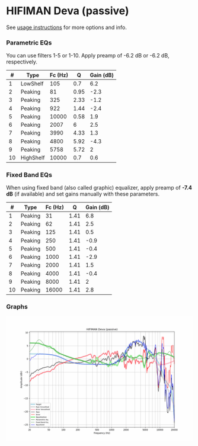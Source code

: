 # HIFIMAN Deva (passive)
See [usage instructions](https://github.com/jaakkopasanen/AutoEq#usage) for more options and info.

### Parametric EQs
You can use filters 1-5 or 1-10. Apply preamp of -6.2 dB or -6.2 dB, respectively.

|   # | Type      |   Fc (Hz) |    Q |   Gain (dB) |
|-----|-----------|-----------|------|-------------|
|   1 | LowShelf  |       105 | 0.7  |         6.2 |
|   2 | Peaking   |        81 | 0.95 |        -2.3 |
|   3 | Peaking   |       325 | 2.33 |        -1.2 |
|   4 | Peaking   |       922 | 1.44 |        -2.4 |
|   5 | Peaking   |     10000 | 0.58 |         1.9 |
|   6 | Peaking   |      2007 | 6    |         2.5 |
|   7 | Peaking   |      3990 | 4.33 |         1.3 |
|   8 | Peaking   |      4800 | 5.92 |        -4.3 |
|   9 | Peaking   |      5758 | 5.72 |         2   |
|  10 | HighShelf |     10000 | 0.7  |         0.6 |

### Fixed Band EQs
When using fixed band (also called graphic) equalizer, apply preamp of **-7.4 dB** (if available) and set gains manually with these parameters.

|   # | Type    |   Fc (Hz) |    Q |   Gain (dB) |
|-----|---------|-----------|------|-------------|
|   1 | Peaking |        31 | 1.41 |         6.8 |
|   2 | Peaking |        62 | 1.41 |         2.5 |
|   3 | Peaking |       125 | 1.41 |         0.5 |
|   4 | Peaking |       250 | 1.41 |        -0.9 |
|   5 | Peaking |       500 | 1.41 |        -0.4 |
|   6 | Peaking |      1000 | 1.41 |        -2.9 |
|   7 | Peaking |      2000 | 1.41 |         1.5 |
|   8 | Peaking |      4000 | 1.41 |        -0.4 |
|   9 | Peaking |      8000 | 1.41 |         2   |
|  10 | Peaking |     16000 | 1.41 |         2.8 |

### Graphs
![](./HIFIMAN%20Deva%20(passive).png)
